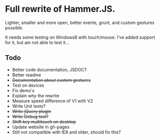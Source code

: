 # Full rewrite of Hammer.JS.

Lighter, smaller and more open, better events, grunt, and custom gestures possible.

It needs some testing on Windows8 with touch/mouse. I've added support for it, but am not able to test it...


## Todo

- Better code documentation, JSDOC?
- Better readme
- ~~Documentation about custom gestures~~
- Test on devices
- Fix demo's
- Explain why the rewrite
- Measure speed difference of V1 with V2
- Write Unit tests?
- ~~Write jQuery plugin~~
- ~~Write Debug tool?~~
- ~~Shift key multitouch on desktop~~
- Update website in gh-pages
- Still not compatible with IE8 and older, should fix this?